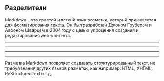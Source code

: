 ## Разделители

Markdown - это простой и легкий язык разметки, который применяется для форматирования текста. Он был разработан Джоном Грубером и Аароном Шварцем в 2004 году с целью упрощения создания и редактирования web-контента.

<hr>

---

___

***

Разметка Markdown позволяет создавать структурированный текст, не требуя знания других языков разметки, как например: HTML, XHTML, ReStructuredText и т.д.
